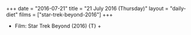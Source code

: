 +++
date = "2016-07-21"
title = "21 July 2016 (Thursday)"
layout = "daily-diet"
films = ["star-trek-beyond-2016"]
+++


* Film: Star Trek Beyond (2016) {T} +